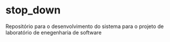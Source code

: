 # stop_down
Repositório para o desenvolvimento do sistema para o projeto de laboratório de enegenharia de software
